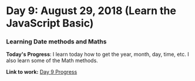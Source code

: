 # Day 9: August 29, 2018 (Learn the JavaScript Basic)
### Learning Date methods and Maths

**Today's Progress**: I learn today how to get the year, month, day, time, etc. I also learn some of the Math methods.

**Link to work:**
[Day 9 Progress](https://github.com/jamesmonsarvas/1-100DaysOfCode/blob/master/days/9/source)